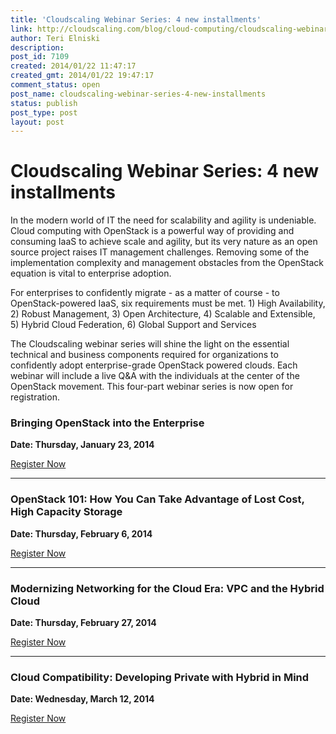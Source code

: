 ```yaml
---
title: 'Cloudscaling Webinar Series: 4 new installments'
link: http://cloudscaling.com/blog/cloud-computing/cloudscaling-webinar-series-4-new-installments/
author: Teri Elniski
description: 
post_id: 7109
created: 2014/01/22 11:47:17
created_gmt: 2014/01/22 19:47:17
comment_status: open
post_name: cloudscaling-webinar-series-4-new-installments
status: publish
post_type: post
layout: post
---
```


# Cloudscaling Webinar Series: 4 new installments

In the modern world of IT the need for scalability and agility is undeniable. Cloud computing with OpenStack is a powerful way of providing and consuming IaaS to achieve scale and agility, but its very nature as an open source project raises IT management challenges. Removing some of the implementation complexity and management obstacles from the OpenStack equation is vital to enterprise adoption.

For enterprises to confidently migrate - as a matter of course - to OpenStack-powered IaaS, six requirements must be met. 1) High Availability, 2) Robust Management, 3) Open Architecture, 4) Scalable and Extensible, 5) Hybrid Cloud Federation, 6) Global Support and Services

The Cloudscaling webinar series will shine the light on the essential technical and business components required for organizations to confidently adopt enterprise-grade OpenStack powered clouds. Each webinar will include a live Q&A with the individuals at the center of the OpenStack movement. This four-part webinar series is now open for registration.

### **Bringing OpenStack into the Enterprise**

**Date: Thursday, January 23, 2014**

[Register Now](https://www.brighttalk.com/webcast/10353/97145)

* * *

### **OpenStack 101: How You Can Take Advantage of Lost Cost, High Capacity Storage**

**Date: Thursday, February 6, 2014**

[Register Now](http://pages.evault.com/OpenStack_LowCostHighCapacityStorage-Webcast.html?Source=Partner&SourceDetail=Cloudscaling%20OpenStack%20Low%20Cost%20High%20Capacity%20Storage%20-Webcast)

* * *

### **Modernizing Networking for the Cloud Era: VPC and the Hybrid Cloud**

**Date: Thursday, February 27, 2014**

[Register Now](https://www.brighttalk.com/webcast/10353/99411)

* * *

### **Cloud Compatibility: Developing Private with Hybrid in Mind**

**Date: Wednesday, March 12, 2014**

[Register Now](https://www.brighttalk.com/webcast/10353/99415)